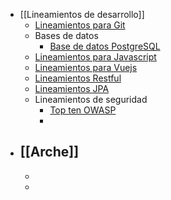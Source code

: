 - [[Lineamientos de desarrollo]]
	- [Lineamientos para Git](https://salsa.crip.conacyt.mx/guidelines/git/)
	- Bases de datos
		- [Base de datos PostgreSQL](https://salsa.crip.conacyt.mx/guidelines/database/)
	- [Lineamientos para Javascript](https://salsa.crip.conacyt.mx/guidelines/javascript/)
	- [Lineamientos para Vuejs](https://salsa.crip.conacyt.mx/guidelines/front-end/)
	- [Lineamientos Restful](https://salsa.crip.conacyt.mx/guidelines/rest/)
	- [Lineamientos JPA](https://salsa.crip.conacyt.mx/guidelines/jpa/)
	- Lineamientos de seguridad
		- [Top ten OWASP](https://owasp.org/www-project-top-ten/)
		-
- [[Arche]]
	-
	-
	-